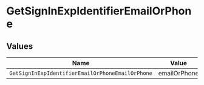 # GetSignInExpIdentifierEmailOrPhone


## Values

| Name                                             | Value                                            |
| ------------------------------------------------ | ------------------------------------------------ |
| `GetSignInExpIdentifierEmailOrPhoneEmailOrPhone` | emailOrPhone                                     |